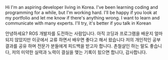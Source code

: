 Hi
I'm an aspiring developer living in Korea. I've been learning
coding and programming for a while, but I'm working hard. I'll be happy 
if you look at my portfolio and let me know if there's anything wrong.
I want to learn and communicate with many experts. I'll try, it's better if you talk in Korean

안녕하세요? 
ROS 개발자를 도전하는 사람입니다.
아직 코딩과 프로그램을 배운지 얼마 되지 않았지만 이곳에서 교류 하면서 배우면 좋다고 해서 왔습니다
저의 개인적인 공부 결과를 공유 하며 전문가 분들에게 피드백을 받고자 합니다.
촌철살인 하는 말도 좋습니다, 저의 미약한 실력과 노력이 결실을 맺는 기록이 됬으면 합니다,
감사합니다.
